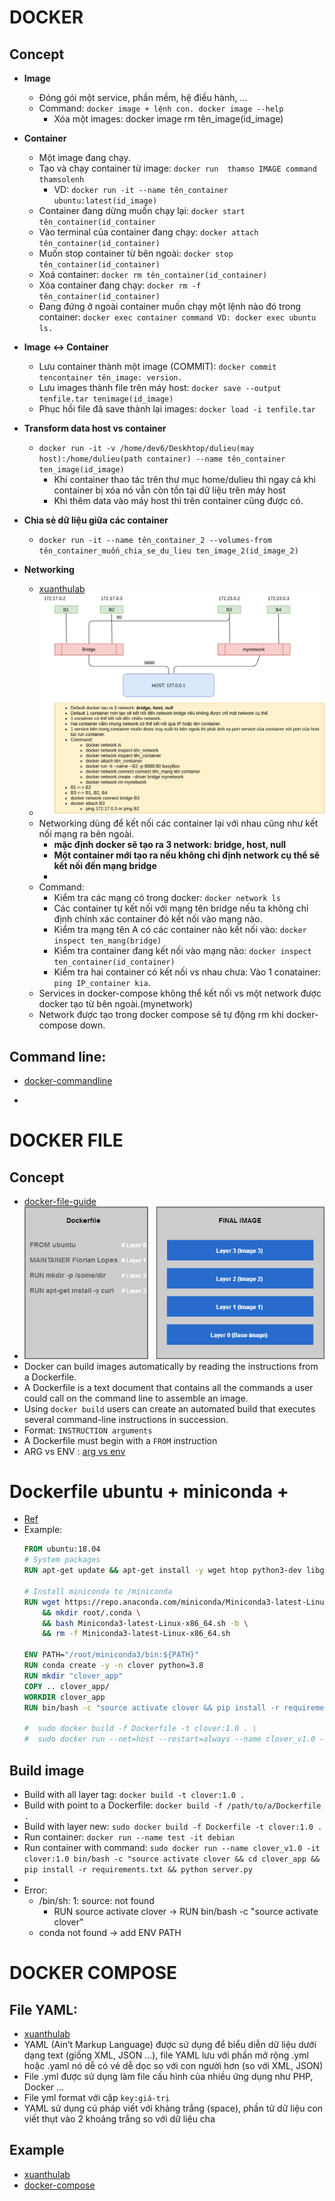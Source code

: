
# DOCKER
## Concept
+ **Image**
  + Đóng gói một service, phần mềm, hệ điều hành, ...
  + Command: `docker image + lệnh con. docker image --help`
    + Xóa một images: docker image rm tên_image(id_image)

+ **Container**
  + Một image đang chạy.
  + Tạo và chạy container từ image: `docker run  thamso IMAGE command thamsolenh`
    + VD: `docker run -it --name tên_container ubuntu:latest(id_image)`
  + Container đang dừng muốn chạy lại: `docker start tên_container(id_container`
  + Vào terminal của container đang chạy: `docker attach tên_container(id_container)`
  + Muốn stop container từ bên ngoài: `docker stop tên_container(id_container)`
  + Xoá container: `docker rm tên_container(id_container)`
  + Xóa container đang chạy: `docker rm -f tên_container(id_container)`
  + Đang đứng ở ngoài container muốn chạy một lệnh nào đó trong container: `docker exec container command VD: docker exec ubuntu ls.`
+ **Image <-> Container**
  + Lưu container thành một image (COMMIT): `docker commit tencontainer tên_image: version.`
  + Lưu images thành file trên máy host: `docker save --output tenfile.tar tenimage(id_image)`
  + Phục hồi file đã save thành lại images: `docker load -i tenfile.tar`

+ **Transform data host vs container**
  + `docker run -it -v /home/dev6/Deskhtop/dulieu(may host):/home/dulieu(path container) --name tên_container ten_image(id_image)`
    + Khi container thao tác trên thư mục home/dulieu thì ngay cả khi container bị xóa nó vẫn còn tồn tại dữ liệu trên máy host
    + Khi thêm data vào máy host thì trên container cũng được có.
+ **Chia sẻ dữ liệu giữa các container**
  + `docker run -it --name tên_container_2 --volumes-from tên_container_muốn_chia_se_du_lieu ten_image_2(id_image_2)`

+ **Networking**
  + [xuanthulab](https://www.youtube.com/watch?v=k1SwXOxvMdE&t=6s)
  + ![network docker](network_docker.png) 
  + Networking dùng để kết nối các container lại với nhau cũng như kết nối mạng ra bên ngoài.
    + **mặc định docker sẽ tạo ra 3 network: bridge, host, null**
    + **Một container mới tạo ra nếu không chỉ định network cụ thể sẽ kết nối đến mạng bridge**
    + 
  + Command: 
    + Kiểm tra các mạng có trong docker: `docker network ls`
    + Các container tự kết nối với mạng tên bridge nếu ta không chỉ định chính xác container đó kết nối vào mạng nào.
    + Kiểm tra mạng tên A có các container nào kết nối vào: `docker inspect ten_mang(bridge)`
    + Kiểm tra container đang kết nối vào mạng nào: `docker inspect ten_container(id_container)`
    + Kiểm tra hai container có kết nối vs nhau chưa: Vào 1 conatainer: `ping IP_container kia`.
  + Services in  docker-compose không thể kết nối vs một network được docker tạo từ bên ngoài.(mynetwork)
  + Network được tạo trong docker compose sẽ tự động rm khi docker-compose down.

## Command line:
+ [docker-commandline](https://docs.docker.com/engine/reference/commandline/run/)

+ 
# DOCKER FILE
## Concept
+ [docker-file-guide](https://docs.docker.com/engine/reference/builder/)
+ ![docker-layer](Docker-layers.png)
+ Docker can build images automatically by reading the instructions from a Dockerfile.
+ A Dockerfile is a text document that contains all the commands a user could call on the command line to assemble an image.
+ Using `docker build` users can create an automated build that executes several command-line instructions in succession.
+ Format: `INSTRUCTION arguments`
+ A Dockerfile must begin with a `FROM` instruction
+ ARG vs ENV : [arg vs env](https://viblo.asia/p/docker-arg-env-va-env-XL6lA4zmZek)
# Dockerfile ubuntu + miniconda + 
+ [Ref](https://gist.github.com/pangyuteng/f5b00fe63ac31a27be00c56996197597)
+ Example: 
  ```dockerfile
  FROM ubuntu:18.04
  # System packages
  RUN apt-get update && apt-get install -y wget htop python3-dev libgl1-mesa-dev libglib2.0-0 nano iputils-ping
  
  # Install miniconda to /miniconda
  RUN wget https://repo.anaconda.com/miniconda/Miniconda3-latest-Linux-x86_64.sh \
      && mkdir root/.conda \
      && bash Miniconda3-latest-Linux-x86_64.sh -b \
      && rm -f Miniconda3-latest-Linux-x86_64.sh
  
  ENV PATH="/root/miniconda3/bin:${PATH}"
  RUN conda create -y -n clover python=3.8
  RUN mkdir "clover_app"
  COPY .. clover_app/
  WORKDIR clover_app
  RUN bin/bash -c "source activate clover && pip install -r requirements.txt && python server.py"
  
  #  sudo docker build -f Dockerfile -t clover:1.0 . \
  #  sudo docker run --net=host --restart=always --name clover_v1.0 -it clover:1.0
  ```

## Build image
+ Build with all layer tag: `docker build -t clover:1.0 .`
+ Build with point to a Dockerfile: `docker build -f /path/to/a/Dockerfile .`
+ Build with layer new: `sudo docker build -f Dockerfile -t clover:1.0 .` 
+ Run container: `docker run --name test -it debian`
+ Run container with command: `sudo docker run --name clover_v1.0 -it clover:1.0 bin/bash -c "source activate clover && cd clover_app && pip install -r requirements.txt && python server.py`
+ 
+ Error:
  + /bin/sh: 1: source: not found
    + RUN source activate clover -> RUN bin/bash -c "source activate clover"
  + conda not found -> add ENV PATH 
# DOCKER COMPOSE
## File YAML:
  + [xuanthulab](https://xuanthulab.net/tim-hieu-file-yaml-co-ban.html)
  + YAML (Ain’t Markup Language) được sử dụng để biểu diễn dữ liệu dưới dạng text (giống XML, JSON ...), file YAML lưu với phần mở rộng .yml hoặc .yaml nó dễ có vẻ dễ dọc so với con người hơn (so với XML, JSON)
  + File .yml được sử dụng làm file cấu hình của nhiều ứng dụng như PHP, Docker ...
  + File yml format với cặp `key:giá-trị`
  + YAML sử dụng cú pháp viết với khảng trắng (space), phần tử dữ liệu con viết thụt vào 2 khoảng trắng so với dữ liệu cha

## Example
  + [xuanthulab](https://www.youtube.com/watch?v=6s9VqKyG1Ig&list=PLwJr0JSP7i8At14UIC-JR4r73G4hQ1CXO&index=12)
  + [docker-compose](https://xuanthulab.net/lenh-docker-compose-tao-va-chay-cac-dich-vu-docker.html)